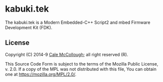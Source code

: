 # kabuki.tek

The kabuki.tek is a Modern Embedded-C++ Script2 and mbed Firmware Development Kit (FDK).

## License

Copyright (C) 2014-9 [Cale McCollough](https://calemccollough.github.io); all right reserved (R).

This Source Code Form is subject to the terms of the Mozilla Public License, v. 2.0. If a copy of the MPL was not distributed with this file, You can obtain one at <https://mozilla.org/MPL/2.0/>.
